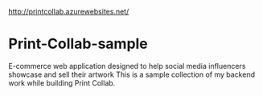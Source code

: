 http://printcollab.azurewebsites.net/
# Print-Collab-sample
E-commerce web application designed to help social media influencers showcase and sell their artwork
This is a sample collection of my backend work while building Print Collab.

